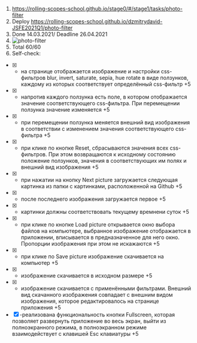 1. https://rolling-scopes-school.github.io/stage0/#/stage1/tasks/photo-filter
2. Deploy https://rolling-scopes-school.github.io/dzmitrydavid-JSFE2021Q1/photo-filter
3. Done 14.03.2021/ Deadline 26.04.2021
4. ![photo-filter](https://user-images.githubusercontent.com/61329467/111070392-99a2f100-84e2-11eb-8655-63369c497e9b.png)
5. Total 60/60
6. Self-check:
- [x] - на странице отображается изображение и настройки css-фильтров blur, invert, saturate, sepia, hue rotate в виде ползунков, каждому из которых соответствует определённый css-фильтр +5
- [x] - напротив каждого ползунка есть поле, в котором отображается значение соответствующего css-фильтра. При перемещении ползунка значение изменяется +5
- [x] - при перемещении ползунка меняется внешний вид изображения в соответствии с изменением значения соответствующего css-фильтра +5
- [x] - при клике по кнопке Reset, сбрасываются значения всех css-фильтров. При этом возвращаются к исходному состоянию положение ползунков, значения в соответствующих им полях и внешний вид изображения +5
- [x] - при нажатии на кнопку Next picture загружается следующая картинка из папки с картинками, расположенной на Github +5
- [x] - после последнего изображения загружается первое +5
- [x] - картинки должны соответствовать текущему времнени суток +5
- [x] - при клике по кнопке Load picture открывается окно выбора файлов на компьютере, выбранное изображение отображается в приложении, вписывается в предназначенное для него окно. Пропорции изображения при этом не искажаются +5
- [x] - при клике по Save picture изображение скачивается на компьютер +5
- [x] - изображение скачивается в исходном размере +5
- [x] - изображение скачивается с применёнными фильтрами. Внешний вид скачанного изображения совпадает с внешним видом изображения, которое редактировалось на странице приложения +5
- [x] -реализована функциональность кнопки Fullscreen, которая позволяет развернуть приложение во весь экран, выйти из полноэкранного режима, в полноэкранном режиме взаимодействует с клавишей Esc клавиатуры +5
